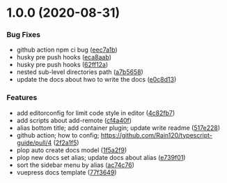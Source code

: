 # 1.0.0 (2020-08-31)


### Bug Fixes

* github action npm ci bug ([eec7a1b](https://github.com/Rain120/vuepress-docs-template/commit/eec7a1b5f8ec7d732b19ff5368e5e300c801f894))
* husky pre push hooks ([eca8aab](https://github.com/Rain120/vuepress-docs-template/commit/eca8aab7b3ec4c0da58180108853cb45dbb18d1d))
* husky pre push hooks ([62ff12a](https://github.com/Rain120/vuepress-docs-template/commit/62ff12a8efb75806794b78a86c186fa9da72c355))
* nested sub-level directories path ([a7b5658](https://github.com/Rain120/vuepress-docs-template/commit/a7b565887bc99f70fbf340a67c9a9fb33e4060cb))
* update the docs about hwo to write the docs ([e0c8d13](https://github.com/Rain120/vuepress-docs-template/commit/e0c8d13948d9e57175d5d8551238ddcf75b782d7))


### Features

* add editorconfig for limit code style in editor ([4c82fb7](https://github.com/Rain120/vuepress-docs-template/commit/4c82fb723e34347e5485b1987618bd27dd79c6ff))
* add scripts about add-remote ([cf4a40f](https://github.com/Rain120/vuepress-docs-template/commit/cf4a40f498d3e43ed55c1057330c697b2ea42dae))
* alias bottom title; add container plugin; update write readme ([517e228](https://github.com/Rain120/vuepress-docs-template/commit/517e2285786ba98ce43dadcd6be83652fc1c6266))
* github action; how to config; https://github.com/Rain120/typescript-guide/pull/4 ([2f2a1f5](https://github.com/Rain120/vuepress-docs-template/commit/2f2a1f52dfb2b2762b5db9cd7fbb49217b8012c9))
* plop auto create docs model ([1f5a2f9](https://github.com/Rain120/vuepress-docs-template/commit/1f5a2f94bbd7a430bbfbb48a09718b8ec9d14190))
* plop new docs set alias; update docs about alias ([e739f01](https://github.com/Rain120/vuepress-docs-template/commit/e739f0140ca2a680539cef073fd8e9325f0f4362))
* sort the sidebar menu by alias ([ac74c76](https://github.com/Rain120/vuepress-docs-template/commit/ac74c76c4d3968dfbb14b42d6e174b738c196025))
* vuepress docs template ([77f3649](https://github.com/Rain120/vuepress-docs-template/commit/77f36499665edfad4f0333d6a55f54a541177f06))




